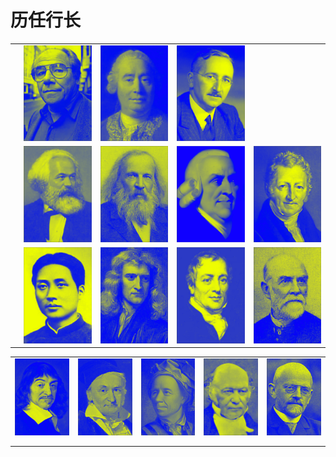 # 历任行长

|   |                                                                                 |                                                                              |                                                                                |                                                                     |
| - | ------------------------------------------------------------------------------- | ---------------------------------------------------------------------------- | ------------------------------------------------------------------------------ | ------------------------------------------------------------------- |
|   | <img src="../.gitbook/assets/A4备份 2 15@1x (1).png" alt="" data-size="original"> | <img src="../.gitbook/assets/A4备份 2@1x (2).png" alt="" data-size="original"> | <img src="../.gitbook/assets/A4备份 2 4@1x (2).png" alt="" data-size="original"> |                                                                     |
|   | <img src="../.gitbook/assets/马克思.png" alt="" data-size="original">              | <img src="../.gitbook/assets/门捷列夫 (3).png" alt="" data-size="original">      | <img src="../.gitbook/assets/亚当斯密.png" alt="" data-size="original">            | <img src="../.gitbook/assets/马尔萨斯.png" alt="" data-size="original"> |
|   | <img src="../.gitbook/assets/毛泽东.png" alt="" data-size="original">              | <img src="../.gitbook/assets/牛顿 (2).png" alt="" data-size="original">        | <img src="../.gitbook/assets/大卫李嘉图.png" alt="" data-size="original">           | <img src="../.gitbook/assets/恩格尔.png" alt="" data-size="original">  |



|                                                                    |                                                                       |                                                                       |                                                                        |                                                                     |
| ------------------------------------------------------------------ | --------------------------------------------------------------------- | --------------------------------------------------------------------- | ---------------------------------------------------------------------- | ------------------------------------------------------------------- |
| <img src="../.gitbook/assets/笛卡尔.png" alt="" data-size="original"> | <img src="../.gitbook/assets/高斯 (1).png" alt="" data-size="original"> | <img src="../.gitbook/assets/欧拉 (2).png" alt="" data-size="original"> | <img src="../.gitbook/assets/哈密顿 (2).png" alt="" data-size="original"> | <img src="../.gitbook/assets/希尔伯特.png" alt="" data-size="original"> |
|                                                                    |                                                                       |                                                                       |                                                                        |                                                                     |
|                                                                    |                                                                       |                                                                       |                                                                        |                                                                     |
